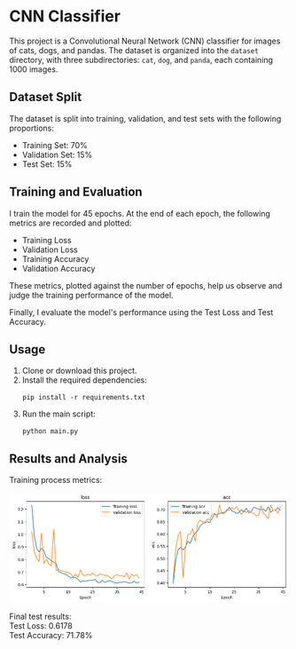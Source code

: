 # CNN Classifier

This project is a Convolutional Neural Network (CNN) classifier for images of cats, dogs, and pandas. The dataset is organized into the `dataset` directory, with three subdirectories: `cat`, `dog`, and `panda`, each containing 1000 images.

## Dataset Split

The dataset is split into training, validation, and test sets with the following proportions:

- Training Set: 70%
- Validation Set: 15%
- Test Set: 15%

## Training and Evaluation

I train the model for 45 epochs. At the end of each epoch, the following metrics are recorded and plotted:

- Training Loss
- Validation Loss
- Training Accuracy
- Validation Accuracy

These metrics, plotted against the number of epochs, help us observe and judge the training performance of the model.

Finally, I evaluate the model's performance using the Test Loss and Test Accuracy.

## Usage

1. Clone or download this project.
2. Install the required dependencies:
    ```
    pip install -r requirements.txt
    ```
3. Run the main script:
    ```
    python main.py
    ```

## Results and Analysis
Training process metrics:

![image](https://github.com/liangchingyun/img-folder/blob/main/CNN-Classifier_result.png)


Final test results:\
Test Loss: 0.6178\
Test Accuracy: 71.78%

